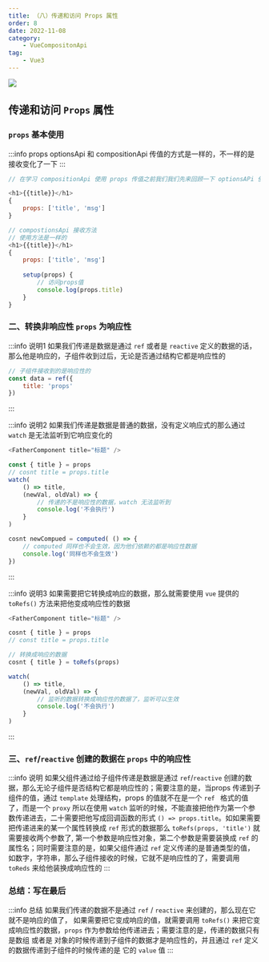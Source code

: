 ```yaml
---
title: （八）传递和访问 Props 属性
order: 8
date: 2022-11-08
category:
    - VueCompositonApi
tag: 
    - Vue3
---
```


![](https://image.zswei.xyz/img/202211121817662.webp)

## 传递和访问 `Props` 属性
### `props` 基本使用
:::info props
optionsApi 和 compositionApi 传值的方式是一样的，不一样的是接收变化了一下
:::
```js
// 在学习 compositionApi 使用 props 传值之前我们我们先来回顾一下 optionsAPi 使用 props 传值的方法

<h1>{{title}}</h1>
{
    props: ['title', 'msg']
}

// compostionsApi 接收方法
// 使用方法是一样的
<h1>{{title}}</h1>      
{
    props: ['title', 'msg']
    
    setup(props) {
        // 访问props值
        console.log(props.title)
    }
}
```

### 二、转换非响应性 `props` 为响应性
:::info 说明1
如果我们传递是数据是通过 `ref` 或者是 `reactive` 定义的数据的话，那么他是响应的，子组件收到过后，无论是否通过结构它都是响应性的
```js
// 子组件接收到的是响应性的
const data = ref({
    title: 'props'
})
```
:::

:::info 说明2
如果我们传递是数据是普通的数据，没有定义响应式的那么通过 `watch` 是无法监听到它响应变化的
```js
<FatherComponent title="标题" />

const { title } = props
// cosnt title = props.title
watch(
    () => title,
    (newVal, oldVal) => {
        // 传递的不是响应性的数据，watch 无法监听到
        console.log('不会执行')
    }
)

cosnt newCompued = computed( () => {
    // computed 同样也不会生效，因为他们依赖的都是响应性数据
    console.log('同样也不会生效')
})
```
:::

:::info 说明3
如果需要把它转换成响应的数据，那么就需要使用 `vue` 提供的 `toRefs()` 方法来把他变成响应性的数据

```js
<FatherComponent title="标题" />

cosnt { title } = props
// const title = props.title

// 转换成响应的数据
cosnt { title } = toRefs(props)

watch(
    () => title,
    (newVal, oldVal) => {
        // 监听的数据转换成响应性的数据了，监听可以生效
        console.log('不会执行')
    }
)

```
:::


### 三、`ref`/`reactive` 创建的数据在 `props` 中的响应性
:::info 说明
如果父组件通过给子组件传递是数据是通过 `ref`/`reactive` 创建的数据，那么无论子组件是否结构它都是响应性的；需要注意的是，当props 传递到子组件的值，通过 `template` 处理结构，props 的值就不在是一个 `ref ` 格式的值了，而是一个 `proxy` 所以在使用 `watch` 监听的时候，不能直接把他作为第一个参数传递进去，二十需要把他写成回调函数的形式 `() => props.title`。如如果需要把传递进来的某一个属性转换成 `ref` 形式的数据那么 `toRefs(props, 'title')` 就需要接收两个参数了, 第一个参数是响应性对象，第二个参数是需要装换成 `ref` 的属性名；同时需要注意的是，如果父组件通过 `ref` 定义传递的是普通类型的值， 如数字，字符串，那么子组件接收的时候，它就不是响应性的了，需要调用 `toReds` 来给他装换成响应性的
:::


### 总结：写在最后
:::info 总结
如果我们传递的数据不是通过 `ref` / `reactive` 来创建的，那么现在它就不是响应的值了， 如果需要把它变成响应的值，就需要调用 `toRefs()` 来把它变成响应性的数据，`props` 作为参数给他传递进去；需要注意的是，传递的数据只有是数组 或者是 对象的时候传递到子组件的数据才是响应性的，并且通过 `ref` 定义的数据传递到子组件的时候传递的是 它的 `value` 值
:::